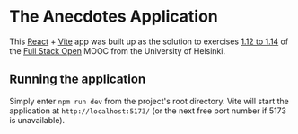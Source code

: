 # The Anecdotes Application

This [React](https://react.dev/) + [Vite](https://vite.dev/) app was built up as the solution to exercises [1.12 to 1.14](https://fullstackopen.com/en/part1/a_more_complex_state_debugging_react_apps#exercises-1-6-1-14) of the [Full Stack Open](https://fullstackopen.com/en/) MOOC from the University of Helsinki.


## Running the application

Simply enter `npm run dev` from the project's root directory. Vite will start the application at `http://localhost:5173/` (or the next free port number if 5173 is unavailable).
